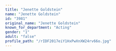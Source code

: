 ```yaml
---
title: "Jenette Goldstein"
name: "Jenette Goldstein"
id: "3981"
original_name: "Jenette Goldstein"
known_for_department: "Acting"
gender: "1"
adult: "false"
profile_path: "/rIDF2017eiY1HxPwXnXW24rv66o.jpg"
---
```

